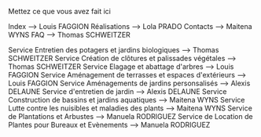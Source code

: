 Mettez ce que vous avez fait ici

Index --> Louis FAGGION
Réalisations --> Lola PRADO
Contacts --> Maitena WYNS
FAQ --> Thomas SCHWEITZER

Service Entretien des potagers et jardins biologiques --> Thomas SCHWEITZER
Service Création de clôtures et palissades végétales --> Thomas SCHWEITZER
Service Elagage et abattage d'arbres --> Louis FAGGION
Service Aménagement de terrasses et espaces d'extérieurs --> Louis FAGGION
Service Aménagements de jardins personsalisés --> Alexis DELAUNE
Service d'entretien de jardin --> Alexis DELAUNE
Service Construction de bassins et jardins aquatiques --> Maitena WYNS
Service Lutte contre les nuisibles et maladies des plants --> Maitena WYNS
Service de Plantations et Arbustes --> Manuela RODRIGUEZ
Service de Location de Plantes pour Bureaux et Evènements --> Manuela RODRIGUEZ
